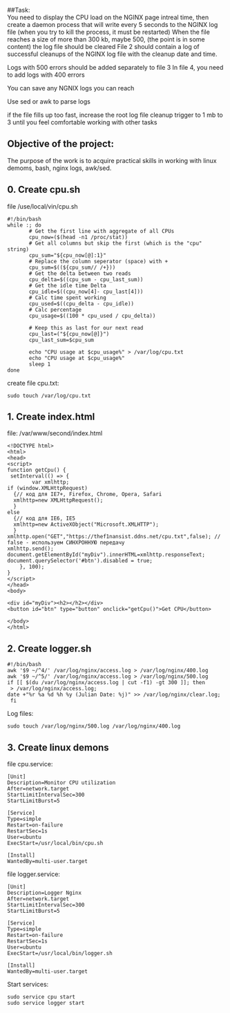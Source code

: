 ##Task: <br>
 You need to display the CPU load on the NGINX page intreal time, then create a daemon process that will write every 5 seconds to the NGINX log file
(when you try to kill the process, it must be restarted)
When the file reaches a size of more than 300 kb, maybe 500, (the point is in some content) the log file should be cleared
File 2 should contain a log of successful cleanups of the NGINX log file with the cleanup date and time.

Logs with 500 errors should be added separately to file 3
In file 4, you need to add logs with 400 errors

You can save any NGNIX logs you can reach

Use sed or awk to parse logs

if the file fills up too fast, increase the root log file cleanup trigger to 1 mb to 3 until you feel comfortable working with other tasks <br>

 ## Objective of the project: <br>
 The purpose of the work is to acquire practical skills in working with linux demoms, bash, nginx logs, awk/sed.<br>
 ## 0. Create cpu.sh
file /use/local/vin/cpu.sh
 ```
#!/bin/bash
while :; do
        # Get the first line with aggregate of all CPUs
        cpu_now=($(head -n1 /proc/stat))
        # Get all columns but skip the first (which is the "cpu" string)
        cpu_sum="${cpu_now[@]:1}"
        # Replace the column seperator (space) with +
        cpu_sum=$((${cpu_sum// /+}))
        # Get the delta between two reads
        cpu_delta=$((cpu_sum - cpu_last_sum))
        # Get the idle time Delta
        cpu_idle=$((cpu_now[4]- cpu_last[4]))
        # Calc time spent working
        cpu_used=$((cpu_delta - cpu_idle))
        # Calc percentage
        cpu_usage=$((100 * cpu_used / cpu_delta))

        # Keep this as last for our next read
        cpu_last=("${cpu_now[@]}")
        cpu_last_sum=$cpu_sum

        echo "CPU usage at $cpu_usage%" > /var/log/cpu.txt
        echo "CPU usage at $cpu_usage%"
        sleep 1
done
 ```

 create file cpu.txt:
 ```
sudo touch /var/log/cpu.txt
 ```
## 1. Create index.html

file: /var/www/second/index.html
```
<!DOCTYPE html>
<html>
<head>
<script>
function getCpu() {
 setInterval(() => {
        var xmlhttp;
if (window.XMLHttpRequest)
  {// код для IE7+, Firefox, Chrome, Opera, Safari
  xmlhttp=new XMLHttpRequest();
  }
else
  {// код для IE6, IE5
  xmlhttp=new ActiveXObject("Microsoft.XMLHTTP");
  }
xmlhttp.open("GET","https://thef1nansist.ddns.net/cpu.txt",false); // false - используем СИНХРОННУЮ передачу
xmlhttp.send();
document.getElementById("myDiv").innerHTML=xmlhttp.responseText;
document.querySelector('#btn').disabled = true;
    }, 100);
}
</script>
</head>
<body>

<div id="myDiv"><h2></h2></div>
<button id="btn" type="button" onclick="getCpu()">Get CPU</button>

</body>
</html>
```
## 2. Create logger.sh
```
#!/bin/bash
awk '$9 ~/^4/' /var/log/nginx/access.log > /var/log/nginx/400.log
awk '$9 ~/^5/' /var/log/nginx/access.log > /var/log/nginx/500.log
if [[ $(du /var/log/nginx/access.log | cut -f1) -gt 300 ]]; then
 > /var/log/nginx/access.log;
date +"%r %a %d %h %y (Julian Date: %j)" >> /var/log/nginx/clear.log;
 fi
```
Log files: 
```
sudo touch /var/log/nginx/500.log /var/log/nginx/400.log
```
## 3. Create linux demons
file cpu.service: 
```
[Unit]
Description=Monitor CPU utilization
After=network.target
StartLimitIntervalSec=300
StartLimitBurst=5

[Service]
Type=simple
Restart=on-failure
RestartSec=1s
User=ubuntu
ExecStart=/usr/local/bin/cpu.sh

[Install]
WantedBy=multi-user.target
```
file logger.service:
```
[Unit]
Description=Logger Nginx
After=network.target
StartLimitIntervalSec=300
StartLimitBurst=5

[Service]
Type=simple
Restart=on-failure
RestartSec=1s
User=ubuntu
ExecStart=/usr/local/bin/logger.sh

[Install]
WantedBy=multi-user.target
```
Start services:
```
sudo service cpu start
sudo service logger start
```
